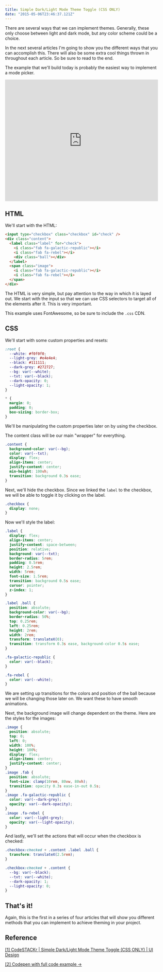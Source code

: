 ```yaml
---
title: Simple Dark/Light Mode Theme Toggle (CSS ONLY)
date: "2015-05-06T23:46:37.121Z"
---
```


There are several ways that we can implement themes. Generally, these only choose between light and dark mode, but any color scheme could be a choice.

In the next several articles I'm going to show you the different ways that you can accomplish this. There will also be some extra cool things thrown in throughout each article. So be sure to read to the end.

The example that we'll build today is probably the easiest way to implement a mode picker.

<iframe height="400" style="width: 100%;" scrolling="no" title="Light/Dark Mode - CSS ONLY" src="https://codepen.io/codeSTACKr/embed/JjGOWvJ?height=265&theme-id=dark&default-tab=html,result" frameborder="no" loading="lazy" allowtransparency="true" allowfullscreen="true">
  See the Pen <a href='https://codepen.io/codeSTACKr/pen/JjGOWvJ'>Light/Dark Mode - CSS ONLY</a> by codeSTACKr
  (<a href='https://codepen.io/codeSTACKr'>@codeSTACKr</a>) on <a href='https://codepen.io'>CodePen</a>.
</iframe>

## HTML

We'll start with the HTML:

```html
<input type="checkbox" class="checkbox" id="check" />
<div class="content">
  <label class="label" for="check">
    <i class="fab fa-galactic-republic"></i>
    <i class="fab fa-rebel"></i>
    <div class="ball"></div>
  </label>
  <span class="image">
    <i class="fab fa-galactic-republic"></i>
    <i class="fab fa-rebel"></i>
  </span>
</div>
```

The HTML is very simple, but pay attention to the way in which it is layed out. We start with the input so that we can use CSS selectors to target all of the elements after it. This is very important.

This example uses FontAwesome, so be sure to include the `.css` CDN.

## CSS

We'll start with some custom properties and resets:

```css
:root {
  --white: #f0f0f0;
  --light-grey: #e4e4e4;
  --black: #111111;
  --dark-grey: #272727;
  --bg: var(--white);
  --txt: var(--black);
  --dark-opacity: 0;
  --light-opacity: 1;
}

* {
  margin: 0;
  padding: 0;
  box-sizing: border-box;
}
```

We'll be manipulating the custom properties later on by using the checkbox.

The content class will be our main "wrapper" for everything.

```css
.content {
  background-color: var(--bg);
  color: var(--txt);
  display: flex;
  align-items: center;
  justify-content: center;
  min-height: 100vh;
  transition: background 0.3s ease;
}
```

Next, we'll hide the checkbox. Since we linked the `label` to the checkbox, we will be able to toggle it by clicking on the label.

```css
.checkbox {
  display: none;
}
```

Now we'll style the label:

```css
.label {
  display: flex;
  align-items: center;
  justify-content: space-between;
  position: relative;
  background: var(--txt);
  border-radius: 5rem;
  padding: 0.5rem;
  height: 2.5rem;
  width: 5rem;
  font-size: 1.5rem;
  transition: background 0.5s ease;
  cursor: pointer;
  z-index: 1;
}

.label .ball {
  position: absolute;
  background-color: var(--bg);
  border-radius: 50%;
  top: 0.25rem;
  left: 0.25rem;
  height: 2rem;
  width: 2rem;
  transform: translateX(0);
  transition: transform 0.3s ease, background-color 0.5s ease;
}

.fa-galactic-republic {
  color: var(--black);
}

.fa-rebel {
  color: var(--white);
}
```

We are setting up transitions for the colors and position of the ball because we will be changing those later on. We want these to have smooth animations.

Next, the background image will change dependent on the theme. Here are the styles for the images:

```css
.image {
  position: absolute;
  top: 0;
  left: 0;
  width: 100%;
  height: 100%;
  display: flex;
  align-items: center;
  justify-content: center;
}
.image .fab {
  position: absolute;
  font-size: clamp(10rem, 80vw, 80vh);
  transition: opacity 0.3s ease-in-out 0.5s;
}
.image .fa-galactic-republic {
  color: var(--dark-grey);
  opacity: var(--dark-opacity);
}
.image .fa-rebel {
  color: var(--light-grey);
  opacity: var(--light-opacity);
}
```

And lastly, we'll set the actions that will occur when the checkbox is checked:

```css
.checkbox:checked + .content .label .ball {
  transform: translateX(2.5rem);
}

.checkbox:checked + .content {
  --bg: var(--black);
  --txt: var(--white);
  --dark-opacity: 1;
  --light-opacity: 0;
}
```

## That's it!

Again, this is the first in a series of four articles that will show you different methods that you can implement to achieve theming in your project.

## Reference

[[1] CodeSTACKr | Simple Dark/Light Mode Theme Toggle (CSS ONLY) | UI Design](https://www.codestackr.com/blog/dark-light-mode-theme-toggle-simple/)

[[2] Codepen with full code example &rarr;](https://codepen.io/codeSTACKr/pen/JjGOWvJ)
